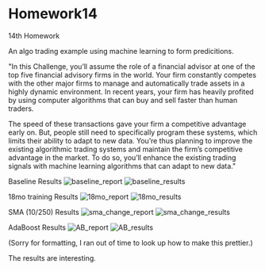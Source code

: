 # Homework14
14th Homework

An algo trading example using machine learning to form predicitions.

"In this Challenge, you’ll assume the role of a financial advisor at one of the top five financial advisory firms in the world. Your firm constantly competes with the other major firms to manage and automatically trade assets in a highly dynamic environment. In recent years, your firm has heavily profited by using computer algorithms that can buy and sell faster than human traders.

The speed of these transactions gave your firm a competitive advantage early on. But, people still need to specifically program these systems, which limits their ability to adapt to new data. You’re thus planning to improve the existing algorithmic trading systems and maintain the firm’s competitive advantage in the market. To do so, you’ll enhance the existing trading signals with machine learning algorithms that can adapt to new data."

Baseline Results
![baseline_report](https://github.com/doughj1466/Homework14/assets/145073929/bf9b1926-608c-4946-836e-e3a38876e7c1)
![baseline_results](https://github.com/doughj1466/Homework14/assets/145073929/d831470b-0407-47dd-886e-887d34b96ac2)

18mo training Results
![18mo_report](https://github.com/doughj1466/Homework14/assets/145073929/e77a1b4e-41d3-426d-8928-8b2fb6059430)
![18mo_results](https://github.com/doughj1466/Homework14/assets/145073929/4fdb0e03-939e-4cc0-b844-8a3c7048e0ee)

SMA (10/250) Results
![sma_change_report](https://github.com/doughj1466/Homework14/assets/145073929/37dfb3b6-3653-47ee-9e55-54aa67f4067b)
![sma_change_results](https://github.com/doughj1466/Homework14/assets/145073929/3c50924b-939c-42a7-8605-a4f8d2dde7f7)

AdaBoost Results
![AB_report](https://github.com/doughj1466/Homework14/assets/145073929/6f4ce4dc-c570-4429-b11c-ecce597db0c3)
![AB_results](https://github.com/doughj1466/Homework14/assets/145073929/54fe9b73-7186-4140-bad6-a67ae6070f14)

(Sorry for formatting, I ran out of time to look up how to make this prettier.)

The results are interesting.







